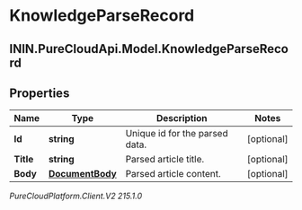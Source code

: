 # KnowledgeParseRecord

## ININ.PureCloudApi.Model.KnowledgeParseRecord

## Properties

|Name | Type | Description | Notes|
|------------ | ------------- | ------------- | -------------|
| **Id** | **string** | Unique id for the parsed data. | [optional] |
| **Title** | **string** | Parsed article title. | [optional] |
| **Body** | [**DocumentBody**](DocumentBody) | Parsed article content. | [optional] |



_PureCloudPlatform.Client.V2 215.1.0_
